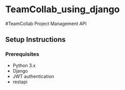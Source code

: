 # TeamCollab_using_django
#TeamCollab Project Management API

## Setup Instructions

### Prerequisites
- Python 3.x
- Django
- JWT authentication
- restapi
